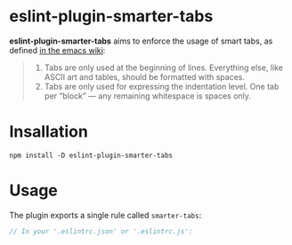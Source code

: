 # eslint-plugin-smarter-tabs

**eslint-plugin-smarter-tabs**  aims to  enforce  the usage  of  smart tabs,  as
defined [in the emacs wiki](https://www.emacswiki.org/emacs/SmartTabs):

> 1. Tabs are only  used at the beginning  of lines. Everything else, like ASCII
>    art and tables, should  be formatted with spaces.
> 2. Tabs  are  only used  for  expressing  the  indentation level. One  tab per
>    “block” — any remaining whitespace is spaces only.

# Insallation

```
npm install -D eslint-plugin-smarter-tabs
```

# Usage

The plugin exports a single rule called `smarter-tabs`:
```javascript
// In your '.eslintrc.json' or '.eslintrc.js':

```
